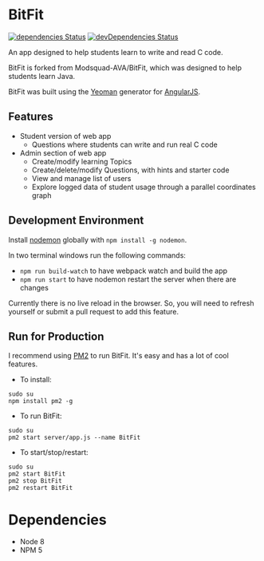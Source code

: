 # BitFit
[![dependencies Status](https://david-dm.org/celinaberg/BitFit/status.svg)](https://david-dm.org/celinaberg/BitFit)
[![devDependencies Status](https://david-dm.org/celinaberg/BitFit/dev-status.svg)](https://david-dm.org/celinaberg/BitFit?type=dev)

An app designed to help students learn to write and read C code.

BitFit is forked from Modsquad-AVA/BitFit, which was designed to help students learn Java.

BitFit was built using the [Yeoman](http://yeoman.io/) generator for [AngularJS](https://angularjs.org/). 

## Features
- Student version of web app
  - Questions where students can write and run real C code
- Admin section of web app
  - Create/modify learning Topics
  - Create/delete/modify Questions, with hints and starter code
  - View and manage list of users
  - Explore logged data of student usage through a parallel coordinates graph

## Development Environment

Install [nodemon](https://github.com/remy/nodemon) globally with `npm install -g nodemon`.

In two terminal windows run the following commands:
  - `npm run build-watch` to have webpack watch and build the app
  - `npm run start` to have nodemon restart the server when there are changes
 
Currently there is no live reload in the browser. So, you will need to refresh yourself or submit a pull request to add this feature.

## Run for Production
I recommend using [PM2](http://pm2.keymetrics.io/) to run BitFit. It's easy and has a lot of cool features.
 -  To install: 

  ```
  sudo su
  npm install pm2 -g
  ```
 - To run BitFit:

  ```
  sudo su
  pm2 start server/app.js --name BitFit
  ```
  
 - To start/stop/restart:

  ```
  sudo su
  pm2 start BitFit
  pm2 stop BitFit
  pm2 restart BitFit
  ```

# Dependencies
 - Node 8
 - NPM 5
